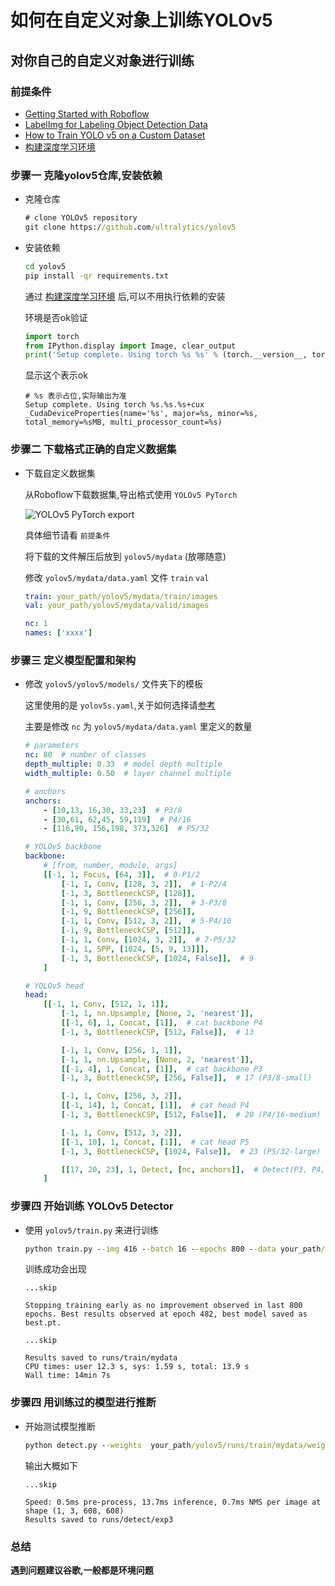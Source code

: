 # 如何在自定义对象上训练YOLOv5

## 对你自己的自定义对象进行训练

### 前提条件

* [Getting Started with Roboflow](https://blog.roboflow.com/getting-started-with-roboflow/)
* [LabelImg for Labeling Object Detection Data](https://blog.roboflow.com/labelimg/)
* [How to Train YOLO v5 on a Custom Dataset](https://www.youtube.com/watch?v=MdF6x6ZmLAY&ab_channel=Roboflow)
* [构建深度学习环境](../../docs/Play/python-cuda-opencv.md)

### 步骤一 克隆yolov5仓库,安装依赖

* 克隆仓库

    ```cmd
    # clone YOLOv5 repository
    git clone https://github.com/ultralytics/yolov5
    ```

* 安装依赖

    ```cmd
    cd yolov5
    pip install -qr requirements.txt
    ```

    通过 [构建深度学习环境](../../docs/Play/python-cuda-opencv.md) 后,可以不用执行依赖的安装

    环境是否ok验证

    ```python
    import torch
    from IPython.display import Image, clear_output
    print('Setup complete. Using torch %s %s' % (torch.__version__, torch.cuda.get_device_properties(0) if torch.cuda.is_available() else 'CPU'))
    ```

    显示这个表示ok

    ```text
    # %s 表示占位,实际输出为准
    Setup complete. Using torch %s.%s.%s+cux _CudaDeviceProperties(name='%s', major=%s, minor=%s, total_memory=%sMB, multi_processor_count=%s)
    ```

### 步骤二 下载格式正确的自定义数据集

* 下载自定义数据集

    从Roboflow下载数据集,导出格式使用 `YOLOv5 PyTorch`

    ![YOLOv5 PyTorch export](https://i.imgur.com/5vr9G2u.png)

    具体细节请看 `前提条件`

    将下载的文件解压后放到 `yolov5/mydata` (放哪随意)

    修改 `yolov5/mydata/data.yaml` 文件 `train` `val`

    ```yaml
    train: your_path/yolov5/mydata/train/images
    val: your_path/yolov5/mydata/valid/images

    nc: 1
    names: ['xxxx']
    ```

### 步骤三 定义模型配置和架构

* 修改 `yolov5/yolov5/models/` 文件夹下的模板

    这里使用的是 `yolov5s.yaml`,关于如何选择请[参考](https://github.com/ultralytics/yolov5/wiki/Train-Custom-Data)

    主要是修改 `nc` 为 `yolov5/mydata/data.yaml` 里定义的数量

    ```yaml
    # parameters
    nc: 80  # number of classes
    depth_multiple: 0.33  # model depth multiple
    width_multiple: 0.50  # layer channel multiple

    # anchors
    anchors:
        - [10,13, 16,30, 33,23]  # P3/8
        - [30,61, 62,45, 59,119]  # P4/16
        - [116,90, 156,198, 373,326]  # P5/32

    # YOLOv5 backbone
    backbone:
        # [from, number, module, args]
        [[-1, 1, Focus, [64, 3]],  # 0-P1/2
            [-1, 1, Conv, [128, 3, 2]],  # 1-P2/4
            [-1, 3, BottleneckCSP, [128]],
            [-1, 1, Conv, [256, 3, 2]],  # 3-P3/8
            [-1, 9, BottleneckCSP, [256]],
            [-1, 1, Conv, [512, 3, 2]],  # 5-P4/16
            [-1, 9, BottleneckCSP, [512]],
            [-1, 1, Conv, [1024, 3, 2]],  # 7-P5/32
            [-1, 1, SPP, [1024, [5, 9, 13]]],
            [-1, 3, BottleneckCSP, [1024, False]],  # 9
        ]

    # YOLOv5 head
    head:
        [[-1, 1, Conv, [512, 1, 1]],
            [-1, 1, nn.Upsample, [None, 2, 'nearest']],
            [[-1, 6], 1, Concat, [1]],  # cat backbone P4
            [-1, 3, BottleneckCSP, [512, False]],  # 13

            [-1, 1, Conv, [256, 1, 1]],
            [-1, 1, nn.Upsample, [None, 2, 'nearest']],
            [[-1, 4], 1, Concat, [1]],  # cat backbone P3
            [-1, 3, BottleneckCSP, [256, False]],  # 17 (P3/8-small)

            [-1, 1, Conv, [256, 3, 2]],
            [[-1, 14], 1, Concat, [1]],  # cat head P4
            [-1, 3, BottleneckCSP, [512, False]],  # 20 (P4/16-medium)

            [-1, 1, Conv, [512, 3, 2]],
            [[-1, 10], 1, Concat, [1]],  # cat head P5
            [-1, 3, BottleneckCSP, [1024, False]],  # 23 (P5/32-large)

            [[17, 20, 23], 1, Detect, [nc, anchors]],  # Detect(P3, P4, P5)
        ]
    ```

### 步骤四 开始训练 YOLOv5 Detector

* 使用 `yolov5/train.py` 来进行训练

    ```cmd
    python train.py --img 416 --batch 16 --epochs 800 --data your_path/yolov5/mydata/data.yaml --cfg /your_path/yolov5/models/custom_yolov5s.yaml --weights '' --workers 0 --name result  --cache
    ```

    训练成功会出现

    ```text
    ...skip
    
    Stopping training early as no improvement observed in last 800 epochs. Best results observed at epoch 482, best model saved as best.pt.
    
    ...skip

    Results saved to runs/train/mydata
    CPU times: user 12.3 s, sys: 1.59 s, total: 13.9 s
    Wall time: 14min 7s
    ```

### 步骤四 用训练过的模型进行推断

* 开始测试模型推断

    ```cmd
    python detect.py --weights  your_path/yolov5/runs/train/mydata/weights/best.pt --img 600 --conf 0.4 --source your_path/yolov5/test/images
    ```

    输出大概如下

    ```text
    ...skip

    Speed: 0.5ms pre-process, 13.7ms inference, 0.7ms NMS per image at shape (1, 3, 608, 608)
    Results saved to runs/detect/exp3
    ```

### 总结

**遇到问题建议谷歌,一般都是环境问题**
